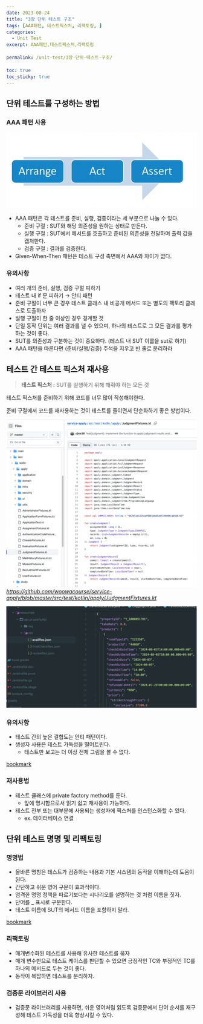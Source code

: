 ```yaml
---
date: 2023-08-24
title: "3장 단위 테스트 구조"
tags: [AAA패턴, 테스트픽스처, 리팩토링, ]
categories:
  - Unit Test
excerpt: AAA패턴,테스트픽스처,리팩토링

permalink: /unit-test/3장-단위-테스트-구조/

toc: true
toc_sticky: true
---
```



## 단위 테스트를 구성하는 방법


### AAA 패턴 사용


![0](/assets/img/2023-08-24-3장-단위-테스트-구조.md/0.png)

- AAA 패턴은 각 테스트를 준비, 실행, 검증이라는 세 부분으로 나눌 수 있다.
	- 준비 구절 : SUT와 해당 의존성을 원하는 상태로 만든다.
	- 실행 구절 : SUT에서 메서드를 호출하고 준비된 의존성을 전달하며 출력 값을 캡처한다.
	- 검증 구절 : 결과를 검증한다.
- Given-When-Then 패턴은 테스트 구성 측면에서 AAA와 차이가 없다.

### 유의사항

- 여러 개의 준비, 실행, 검증 구절 피하기
- 테스트 내 if 문 피하기 → 안티 패턴
- 준비 구절이 너무 큰 경우 테스트 클래스 내 비공개 메서드 또는 별도의 팩토리 클래스로 도출하자
- 실행 구절이 한 줄 이상인 경우 경계할 것
- 단일 동작 단위는 여러 결과를 낼 수 있으며, 하나의 테스트로 그 모든 결과를 평가하는 것이 좋다.
- SUT를 의존성과 구분하는 것이 중요하다. (테스트 내 SUT 이름을 sut로 하기)
- AAA 패턴을 따른다면 (준비/실행/검증) 주석을 지우고 빈 줄로 분리하라

## 테스트 간 테스트 픽스처 재사용


> **테스트 픽스처 :** SUT를 실행하기 위해 해줘야 하는 모든 것


테스트 픽스처를 준비하기 위해 코드를 너무 많이 작성해야한다.


준비 구절에서 코드를 재사용하는 것이 테스트를 줄이면서 단순화하기 좋은 방법이다.


![1](/assets/img/2023-08-24-3장-단위-테스트-구조.md/1.png)_https://github.com/woowacourse/service-apply/blob/master/src/test/kotlin/apply/JudgmentFixtures.kt_


![2](/assets/img/2023-08-24-3장-단위-테스트-구조.md/2.png)


### 유의사항

- 테스트 간의 높은 결합도는 안티 패턴이다.
- 생성자 사용은 테스트 가독성을 떨어트린다.
	- 테스트만 보고는 더 이상 전체 그림을 볼 수 없다.

[bookmark](https://jojoldu.tistory.com/611)


### 재사용법

- 테스트 클래스에 private factory method를 둔다.
	- 앞에 명시함으로서 읽기 쉽고 재사용이 가능하다.
- 테스트 전부 또는 대부분에 사용되는 생성자에 픽스처를 인스턴스화할 수 있다.
	- ex. 데이터베이스 연결

## 단위 테스트 명명 및 리팩토링


### 명명법

- 올바른 명칭은 테스트가 검증하는 내용과 기본 시스템의 동작을 이해하는데 도움이 된다.
- 간단하고 쉬운 영어 구문이 효과적이다.
- 엄격한 명명 정책을 따르기보다는 시나리오를 설명하는 것 처럼 이름을 짓자.
- 단어를 _ 표시로 구분한다.
- 테스트 이름에 SUT의 메서드 이름을 포함하지 말라.

[bookmark](https://it-is-mine.tistory.com/3)


### 리팩토링

- 매개변수화된 테스트를 사용해 유사한 테스트를 묶자
- 매개 변수만으로 테스트 케이스를 판단할 수 있으면 긍정적인 TC와 부정적인 TC를 하나의 메서드로 두는 것이 좋다.
- 동작이 복잡하면 테스트를 분리하자.

### 검증문 라이브러리 사용

- 검증문 라이브러리를 사용하면, 쉬운 영어처럼 읽도록 검증문에서 단어 순서를 재구성해 테스트 가독성을 더욱 향상시킬 수 있다.
